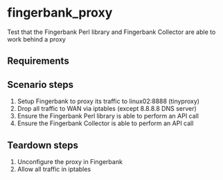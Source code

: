 # fingerbank_proxy

Test that the Fingerbank Perl library and Fingerbank Collector are able to work behind a proxy

## Requirements

## Scenario steps
1. Setup Fingerbank to proxy its traffic to linux02:8888 (tinyproxy)
1. Drop all traffic to WAN via iptables (except 8.8.8.8 DNS server)
1. Ensure the Fingerbank Perl library is able to perform an API call
1. Ensure the Fingerbank Collector is able to perform an API call

## Teardown steps
1. Unconfigure the proxy in Fingerbank
1. Allow all traffic in iptables

